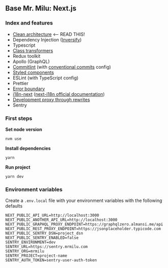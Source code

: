 ## Base Mr. Milu: Next.js

### Index and features

- [Clean architecture](https://www.notion.so/mrmilu/Arquitectura-7e45973fc107487294a63bac9f5c3aa4) <-- READ THIS!
- Dependency Injection ([Inversify](https://github.com/inversify/InversifyJS))
- Typescript
- [Class transformers](https://github.com/typestack/class-transformer)
- Redux toolkit
- Apollo (GraphQL)
- [Commitlint](docs/comitlint.md) (with [conventional commits](https://www.conventionalcommits.org/en/v1.0.0/) config)
- [Styled components](docs/styled_components.md)
- ESLint (with TypeScript config)
- Prettier
- [Error boundary](docs/error_boundary.md)
- [i18n-next](docs/i18n_next.md) ([next-i18n official documentation](https://github.com/isaachinman/next-i18next))
- [Development proxy through rewrites](docs/dev_proxy.md)
- Sentry

### First steps

**Set node version**

```
nvm use
```

**Install dependencies**

```
yarn
```

**Run project**

```
yarn dev
```

### Environment variables

Create a `.env.local` file with your environment variables with the following defaults

```
NEXT_PUBLIC_API_URL=http://localhost:3000
NEXT_PUBLIC_ANOTHER_API_URL=http://localhost:3000
NEXT_PUBLIC_GRAPHQL_PROXY_ENDPOINT=https://graphqlzero.almansi.me/api
NEXT_PUBLIC_REST_PROXY_ENDPOINT=https://jsonplaceholder.typicode.com
NEXT_PUBLIC_SENTRY_DSN=project_dsn
NEXT_PUBLIC_SENTRY_ENABLED=false
SENTRY_ENVIRONMENT=dev
SENTRY_URL=https://sentry.mrmilu.com
SENTRY_ORG=mrmilu
SENTRY_PROJECT=project-name
SENTRY_AUTH_TOKEN=sentry-user-auth-token
```
